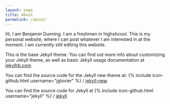```yaml
---
layout: page
title: About
permalink: /about/
---
```


Hi, I am Benjamin Dunning. I am a freshmen in highshcool. This is my personal website, where I can post whatever I am interested in at the moment. I am currently still editing this website.










This is the base Jekyll theme. You can find out more info about customizing your Jekyll theme, as well as basic Jekyll usage documentation at [jekyllrb.com](http://jekyllrb.com/)

You can find the source code for the Jekyll new theme at:
{% include icon-github.html username="jglovier" %} /
[jekyll-new](https://github.com/jglovier/jekyll-new)

You can find the source code for Jekyll at
{% include icon-github.html username="jekyll" %} /
[jekyll](https://github.com/jekyll/jekyll)
